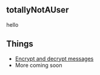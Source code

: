 ## totallyNotAUser

hello

## Things

* [Encrypt and decrypt messages](https://totallynotauser.github.io/message-crypt/)
* More coming soon
